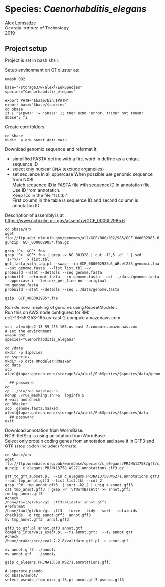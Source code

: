 # Species: _Caenorhabditis_elegans_
Alex Lomsadze  
Georgia Institute of Technology  
2019  
## Project setup
Project is set in bash shell.  

Setup environment on GT cluster as:  
```
umask 002

base="/storage3/w/alexl/EukSpecies"
species="Caenorhabditis_elegans"

export PATH="$base/bin:$PATH"
export base="$base/$species"
cd $base
if [ "$(pwd)" != "$base" ]; then echo "error, folder not found: $base"; fi
```
Create core folders  
```
cd $base
mkdir -p arx annot data mask
```
Download genomic sequence and reformat it:  
 * simplified FASTA defline with a first word in defline as a unique sequence ID
 * select only nuclear DNA (exclude organelles)
 * set sequence in all uppercase
When possible use genomic sequence from NCBI.  
Match sequence ID in FASTA file with sequence ID in annotation file.  
Use ID from annotation.  
Keep IDs in the file "list.tbl".  
First column in the table is sequence ID and second column is annotation ID.  

Description of assembly is at https://www.ncbi.nlm.nih.gov/assembly/GCF_000002985.6  
```
cd $base/arx
wget ftp://ftp.ncbi.nlm.nih.gov/genomes/all/GCF/000/002/985/GCF_000002985.6_WBcel235/GCF_000002985.6_WBcel235_genomic.fna.gz
gunzip  GCF_000002985*.fna.gz

grep '^>' GCF*.fna
grep '^>' GCF*.fna | grep -v NC_001328 | cut -f1,5 -d' ' | sed 's/^>//'  > list.tbl
get_fasta_with_tag.pl --swap --in GCF_000002985.6_WBcel235_genomic.fna  --out genome.fasta  --list list.tbl --v
probuild --stat --details --seq genome.fasta
probuild --reformat_fasta --in genome.fasta --out ../data/genome.fasta --uppercase 1 --letters_per_line 60 --original
rm genome.fasta
probuild --stat --details --seq ../data/genome.fasta

gzip  GCF_000002985*.fna
```
Run _de novo_ masking of genome using RepeatModeler.  
Run this on AWS node configured for RM:  
    ec2-13-59-253-165.us-east-2.compute.amazonaws.com
```
ssh  alexl@ec2-13-59-253-165.us-east-2.compute.amazonaws.com
# set the environment
umask 002
species="Caenorhabditis_elegans"

cd /data
mkdir -p $species
cd $species
mkdir -p data RModeler RMasker
cd data
scp alexl@topaz.gatech.edu:/storage3/w/alexl/EukSpecies/$species/data/genome.fasta  .
  ## password
cd ..
cp ../bin/run_masking.sh .
nohup ./run_masking.sh >&  loginfo &
# wait and check
cd RMasker
scp  genome.fasta.masked  alexl@topaz.gatech.edu:/storage3/w/alexl/EukSpecies/$species/data
  ## password
exit
```
Download annotation from WormBase.  
NCBI RefSeq is using annotation from WormBase.  
Select only protein coding genes from annotation and save it in GFF3 and GTF (stop codon included) formats.  
```
cd $base/arx
wget ftp://ftp.wormbase.org/pub/wormbase/species/c_elegans/PRJNA13758/gff/c_elegans.PRJNA13758.WS271.annotations.gff3.gz
gunzip  c_elegans.PRJNA13758.WS271.annotations.gff3.gz

gff_to_gff_subset.pl  --in c_elegans.PRJNA13758.WS271.annotations.gff3  --out tmp_annot.gff3 --list list.tbl --col 2
grep '^#' tmp_annot.gff3  | sort -k2,2 | uniq > annot.gff3
cat tmp_annot.gff3 | grep -P '\tWormBase\t' >> annot.gff3
rm tmp_annot.gff3
#check
/home/tool/gt/bin/gt  gff3validator annot.gff3
#reformat
/home/tool/gt/bin/gt  gff3  -force  -tidy  -sort  -retainids  -checkids  -o tmp_annot.gff3  annot.gff3
mv tmp_annot.gff3  annot.gff3

gff3_to_gtf.pl annot.gff3 annot.gtf
compare_intervals_exact.pl --f1 annot.gff3  --f2 annot.gtf
#check
/home/braker/src/eval-2.2.8/validate_gtf.pl -c annot.gtf

mv annot.gff3 ../annot/
mv annot.gtf  ../annot/

gzip c_elegans.PRJNA13758.WS271.annotations.gff3

# separate pseudo
cd $base/annot/
select_pseudo_from_nice_gff3.pl annot.gff3 pseudo.gff3
```


